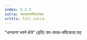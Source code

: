 ```yaml
---
index: 5.2.3
sutra: यवयवकषष्टिकादत्‌
vritti: full_sutra
---
```


"धान्यानां भवने क्षेत्रे" (इति) यव-यवक-षष्टिकात् यत्